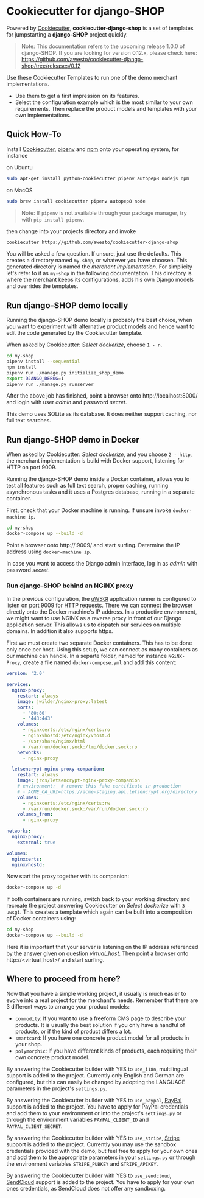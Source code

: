# Cookiecutter for django-SHOP

Powered by [Cookiecutter](https://github.com/audreyr/cookiecutter), **cookiecutter-django-shop** is a set of templates
for jumpstarting a **django-SHOP** project quickly.

> Note: This documentation refers to the upcoming release 1.0.0 of django-SHOP. If you are looking for
  version 0.12.x, please check here: https://github.com/awesto/cookiecutter-django-shop/tree/releases/0.12

Use these Cookiecutter Templates to run one of the demo merchant implementations.

* Use them to get a first impression on its features.
* Select the configuration example which is the most similar to your own requirements. Then replace the
  product models and templates with your own implementations.


## Quick How-To

Install [Cookiecutter](https://cookiecutter.readthedocs.io/en/latest/), [pipenv](https://pipenv.readthedocs.io/en/latest/)
and [npm](https://www.npmjs.com/get-npm) onto your operating system, for instance

on Ubuntu

```bash
sudo apt-get install python-cookiecutter pipenv autopep8 nodejs npm
```

on MacOS

```bash
sudo brew install cookiecutter pipenv autopep8 node
```

> Note: If `pipenv` is not available through your package manager, try with `pip install pipenv`.

then change into your projects directory and invoke

```bash
cookiecutter https://github.com/awesto/cookiecutter-django-shop
```

You will be asked a few question. If unsure, just use the defaults. This creates a directory named `my-shop`,
or whatever you have choosen. This generated directory is named the *merchant implementation*. For simplicity
let's refer to it as `my-shop` in the following documentation. This directory is where the merchant keeps its
configurations, adds his own Django models and overrides the templates.


## Run django-SHOP demo locally

Running the django-SHOP demo locally is probably the best choice, when you want to experiment with
alternative product models and hence want to edit the code generated by the Cookiecutter template.

When asked by Cookiecutter: *Select dockerize*, choose `1 - n`.

```bash
cd my-shop
pipenv install --sequential
npm install
pipenv run ./manage.py initialize_shop_demo
export DJANGO_DEBUG=1
pipenv run ./manage.py runserver
```

After the above job has finished, point a browser onto http://localhost:8000/ and login with user
*admin* and password *secret*.

This demo uses SQLite as its database. It does neither support caching, nor full text searches.


## Run django-SHOP demo in Docker

When asked by Cookiecutter: *Select dockerize*, and you choose `2 - http`, the merchant implementation is build with
Docker support, listening for HTTP on port 9009.

Running the django-SHOP demo inside a Docker container, allows you to test all features such as full text search, proper
caching, running asynchronous tasks and it uses a Postgres database, running in a separate container.

First, check that your Docker machine is running. If unsure invoke `docker-machine ip`.

```bash
cd my-shop
docker-compose up --build -d
```

Point a browser onto http://<docker-machine-ip>:9009/ and start surfing. Determine the IP address using
``docker-machine ip``.

In case you want to access the Django admin interface, log in as *admin* with password *secret*.


### Run django-SHOP behind an NGiNX proxy

In the previous configuration, the [uWSGI](https://uwsgi-docs.readthedocs.io/en/latest/) application runner is
configured to listen on port 9009 for HTTP requests. There we can connect the browser directly onto the Docker machine's
IP address. In a productive environment, we might want to use NGiNX as a reverse proxy in front of our Django
application server. This allows us to dispatch our services on multiple domains. In addition it also supports https.

First we must create two separate Docker containers. This has to be done only once per host. Using this setup, we can
connect as many containers as our machine can handle. In a separte folder, named for instance `NGiNX-Proxy`, create a
file named `docker-compose.yml` and add this content:

```yaml
version: '2.0'

services:
  nginx-proxy:
    restart: always
    image: jwilder/nginx-proxy:latest
    ports:
      - '80:80'
      - '443:443'
    volumes:
      - nginxcerts:/etc/nginx/certs:ro
      - nginxvhostd:/etc/nginx/vhost.d
      - /usr/share/nginx/html
      - /var/run/docker.sock:/tmp/docker.sock:ro
    networks:
      - nginx-proxy

  letsencrypt-nginx-proxy-companion:
    restart: always
    image: jrcs/letsencrypt-nginx-proxy-companion
    # environment:  # remove this fake certificate in production
    # - ACME_CA_URI=https://acme-staging.api.letsencrypt.org/directory
    volumes:
      - nginxcerts:/etc/nginx/certs:rw
      - /var/run/docker.sock:/var/run/docker.sock:ro
    volumes_from:
      - nginx-proxy

networks:
  nginx-proxy:
    external: true

volumes:
  nginxcerts:
  nginxvhostd:
```

Now start the proxy together with its companion:

```bash
docker-compose up -d
```

If both containers are running, switch back to your working directory and recreate the project answering Cookiecutter
on *Select dockerize* with `3 - uwsgi`. This creates a template which again can be built into a composition of Docker
containers using:

```bash
cd my-shop
docker-compose up --build -d
```

Here it is important that your server is listening on the IP address referenced by the answer given on question
*virtual_host*. Then point a browser onto http://<virtual_host>/ and start surfing.


## Where to proceed from here?

Now that you have a simple working project, it usually is much easier to evolve into a real project for the merchant's
needs. Remember that there are 3 different ways to arrange your product models:
 * `commodity`: If you want to use a freeform CMS page to describe your products. It is usually the best solution
   if you only have a handful of products, or if the kind of product differs a lot.
 * `smartcard`: If you have one concrete product model for all products in your shop.
 * `polymorphic`: If you have different kinds of products, each requiring their own concrete product model.

By answering the Cookiecutter builder with YES to `use_i18n`, multilingual support is added to the project. Currently
only English and German are configured, but this can easily be changed by adopting the LANGUAGE parameters in the
project's `settings.py`.

By answering the Cookiecutter builder with YES to `use_paypal`, [PayPal](https://www.paypal.com/) support is added to
the project. You have to apply for PayPal credentials and add them to your environment or into the project's
`settings.py` or through the environment variables `PAYPAL_CLIENT_ID` and `PAYPAL_CLIENT_SECRET`.

By answering the Cookiecutter builder with YES to `use_stripe`, [Stripe](https://stripe.com/) support is added to the
project. Currently you may use the sandbox credentials provided with the demo, but feel free to apply for your own
ones and add them to the appropriate parameters in your `settings.py` or through the environment variables
`STRIPE_PUBKEY` and `STRIPE_APIKEY`.

By answering the Cookiecutter builder with YES to `use_sendcloud`, [SendCloud](https://www.sendcloud.com/) support is
added to the project. You have to apply for your own ones credentials, as SendCloud does not offer any sandboxing.
